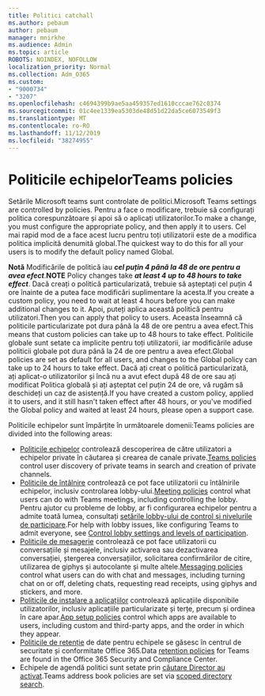 ```yaml
---
title: Politici catchall
ms.author: pebaum
author: pebaum
manager: mnirkhe
ms.audience: Admin
ms.topic: article
ROBOTS: NOINDEX, NOFOLLOW
localization_priority: Normal
ms.collection: Adm_O365
ms.custom:
- "9000734"
- "3207"
ms.openlocfilehash: c4694399b9ae5aa459357ed1610cccae762c0374
ms.sourcegitcommit: 01c4ee1339ea5303de48d51d22da5ce6073549f3
ms.translationtype: MT
ms.contentlocale: ro-RO
ms.lasthandoff: 11/12/2019
ms.locfileid: "38274955"
---
```

# <a name="teams-policies"></a><span data-ttu-id="266fa-102">Politicile echipelor</span><span class="sxs-lookup"><span data-stu-id="266fa-102">Teams policies</span></span>

<span data-ttu-id="266fa-103">Setările Microsoft teams sunt controlate de politici.</span><span class="sxs-lookup"><span data-stu-id="266fa-103">Microsoft Teams settings are controlled by policies.</span></span> <span data-ttu-id="266fa-104">Pentru a face o modificare, trebuie să configurați politica corespunzătoare și apoi să o aplicați utilizatorilor.</span><span class="sxs-lookup"><span data-stu-id="266fa-104">To make a change, you must configure the appropriate policy, and then apply it to users.</span></span> <span data-ttu-id="266fa-105">Cel mai rapid mod de a face acest lucru pentru toți utilizatorii este de a modifica politica implicită denumită global.</span><span class="sxs-lookup"><span data-stu-id="266fa-105">The quickest way to do this for all your users is to modify the default policy named Global.</span></span> 

<span data-ttu-id="266fa-106">**Notă** Modificările de politică iau ***cel puțin 4 până la 48 de ore pentru a avea efect***.</span><span class="sxs-lookup"><span data-stu-id="266fa-106">**NOTE** Policy changes take ***at least 4 up to 48 hours to take effect***.</span></span> <span data-ttu-id="266fa-107">Dacă creați o politică particularizată, trebuie să așteptați cel puțin 4 ore înainte de a putea face modificări suplimentare la acesta.</span><span class="sxs-lookup"><span data-stu-id="266fa-107">If you create a custom policy, you need to wait at least 4 hours before you can make additional changes to it.</span></span> <span data-ttu-id="266fa-108">Apoi, puteți aplica această politică pentru utilizatori.</span><span class="sxs-lookup"><span data-stu-id="266fa-108">Then you can apply that policy to users.</span></span> <span data-ttu-id="266fa-109">Aceasta înseamnă că politicile particularizate pot dura până la 48 de ore pentru a avea efect.</span><span class="sxs-lookup"><span data-stu-id="266fa-109">This means that custom policies can take up to 48 hours to take effect.</span></span> <span data-ttu-id="266fa-110">Politicile globale sunt setate ca implicite pentru toți utilizatorii, iar modificările aduse politicii globale pot dura până la 24 de ore pentru a avea efect.</span><span class="sxs-lookup"><span data-stu-id="266fa-110">Global policies are set as default for all users, and changes to the Global policy can take up to 24 hours to take effect.</span></span> <span data-ttu-id="266fa-111">Dacă ați creat o politică particularizată, ați aplicat-o utilizatorilor și încă nu a avut efect după 48 de ore sau ați modificat Politica globală și ați așteptat cel puțin 24 de ore, vă rugăm să deschideți un caz de asistență.</span><span class="sxs-lookup"><span data-stu-id="266fa-111">If you have created a custom policy, applied it to users, and it still hasn't taken effect after 48 hours, or you've modified the Global policy and waited at least 24 hours, please open a support case.</span></span>

<span data-ttu-id="266fa-112">Politicile echipelor sunt împărțite în următoarele domenii:</span><span class="sxs-lookup"><span data-stu-id="266fa-112">Teams policies are divided into the following areas:</span></span>

- <span data-ttu-id="266fa-113">[Politicile echipelor](https://docs.microsoft.com/MicrosoftTeams/teams-policies) controlează descoperirea de către utilizatori a echipelor private în căutarea și crearea de canale private.</span><span class="sxs-lookup"><span data-stu-id="266fa-113">[Teams policies](https://docs.microsoft.com/MicrosoftTeams/teams-policies) control user discovery of private teams in search and creation of private channels.</span></span>  
- <span data-ttu-id="266fa-114">[Politicile de întâlnire](https://docs.microsoft.com/microsoftteams/meeting-policies-in-teams) controlează ce pot face utilizatorii cu întâlnirile echipelor, inclusiv controlarea lobby-ului.</span><span class="sxs-lookup"><span data-stu-id="266fa-114">[Meeting policies](https://docs.microsoft.com/microsoftteams/meeting-policies-in-teams) control what users can do with Teams meetings, including controlling the lobby.</span></span> <span data-ttu-id="266fa-115">Pentru ajutor cu probleme de lobby, ar fi configurarea echipelor pentru a admite toată lumea, consultați [setările lobby-ului de control și nivelurile de participare](https://docs.microsoft.com/en-us/alchemyinsights/bypass-lobby).</span><span class="sxs-lookup"><span data-stu-id="266fa-115">For help with lobby issues, like configuring Teams to admit everyone, see [Control lobby settings and levels of participation](https://docs.microsoft.com/en-us/alchemyinsights/bypass-lobby).</span></span>
- <span data-ttu-id="266fa-116">[Politicile de mesagerie](https://docs.microsoft.com/microsoftteams/messaging-policies-in-teams) controlează ce pot face utilizatorii cu conversațiile și mesajele, inclusiv activarea sau dezactivarea conversației, ștergerea conversațiilor, solicitarea confirmărilor de citire, utilizarea de giphys și autocolante și multe altele.</span><span class="sxs-lookup"><span data-stu-id="266fa-116">[Messaging policies](https://docs.microsoft.com/microsoftteams/messaging-policies-in-teams) control what users can do with chat and messages, including turning chat on or off, deleting chats, requesting read receipts, using giphys and stickers, and more.</span></span>
- <span data-ttu-id="266fa-117">[Politicile de instalare a aplicațiilor](https://docs.microsoft.com/MicrosoftTeams/teams-app-setup-policies) controlează aplicațiile disponibile utilizatorilor, inclusiv aplicațiile particularizate și terțe, precum și ordinea în care apar.</span><span class="sxs-lookup"><span data-stu-id="266fa-117">[App setup policies](https://docs.microsoft.com/MicrosoftTeams/teams-app-setup-policies) control which apps are available to users, including custom and third-party apps, and the order in which they appear.</span></span>  
- <span data-ttu-id="266fa-118">[Politicile de retenție](https://docs.microsoft.com/microsoftteams/retention-policies) de date pentru echipele se găsesc în centrul de securitate și conformitate Office 365.</span><span class="sxs-lookup"><span data-stu-id="266fa-118">Data [retention policies](https://docs.microsoft.com/microsoftteams/retention-policies) for Teams are found in the Office 365 Security and Compliance Center.</span></span>
- <span data-ttu-id="266fa-119">Echipele de agendă politici sunt setate prin [căutare Director au activat](https://docs.microsoft.com/MicrosoftTeams/teams-scoped-directory-search).</span><span class="sxs-lookup"><span data-stu-id="266fa-119">Teams address book policies are set via [scoped directory search](https://docs.microsoft.com/MicrosoftTeams/teams-scoped-directory-search).</span></span>